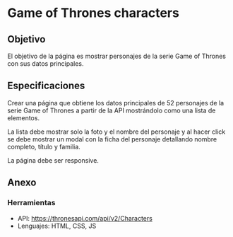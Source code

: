 # Game of Thrones characters

<h2>Objetivo</h2>

<p>
  El objetivo de la página es mostrar personajes de la serie Game of Thrones con sus datos principales.
</p> 

<h2>Especificaciones</h2>

<p>
  Crear una página que obtiene los datos principales de 52 personajes de la serie Game of Thrones a partir de la API mostrándolo como una lista de elementos.

  La lista debe mostrar solo la foto y el nombre del personaje y al hacer click se debe mostrar un modal con la ficha del personaje detallando nombre completo, título y    familia.

  La página debe ser responsive.
</p>

<h2>Anexo</h2>

<h3>Herramientas</h3>

- API: https://thronesapi.com/api/v2/Characters
- Lenguajes: HTML, CSS, JS

